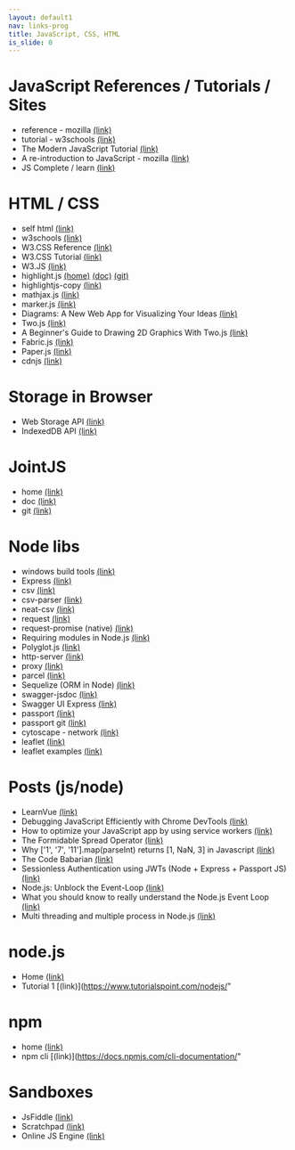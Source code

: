 ```yaml
---
layout: default1
nav: links-prog
title: JavaScript, CSS, HTML
is_slide: 0
---
```

# JavaScript References / Tutorials / Sites
- reference - mozilla
[(link)](https://developer.mozilla.org/de/docs/Web/JavaScript/Reference)
- tutorial - w3schools
[(link)](https://www.w3schools.com/js/default.asp)
- The Modern JavaScript Tutorial
[(link)](http://javascript.info/)
- A re-introduction to JavaScript - mozilla
[(link)](https://developer.mozilla.org/en-US/docs/Web/JavaScript/A_re-introduction_to_JavaScript)
- JS Complete / learn
[(link)](https://jscomplete.com/learn)

# HTML / CSS
- self html
[(link)](https://wiki.selfhtml.org/)
- w3schools
[(link)](https://www.w3schools.com/)
- W3.CSS Reference
[(link)](https://www.w3schools.com/w3css/w3css_references.asp)
- W3.CSS Tutorial
[(link)](https://www.w3schools.com/w3css/default.asp)
- W3.JS
[(link)](https://www.w3schools.com/w3js/)
- highlight.js
[(home)](https://highlightjs.org/)
[(doc)](https://highlightjs.readthedocs.io/en/latest/index.html)
[(git)](https://github.com/highlightjs/highlight.js#getting-started)
- highlightjs-copy
[(link)](https://github.com/arronhunt/highlightjs-copy)
- mathjax.js
[(link)](https://www.mathjax.org/)
- marker.js
[(link)](https://markerjs.com/)
- Diagrams: A New Web App for Visualizing Your Ideas
[(link)](https://blog.ailon.org/diagrams-a-new-web-app-for-visualizing-your-ideas-488dd3719449)
- Two.js
[(link)](https://two.js.org/)
- A Beginner's Guide to Drawing 2D Graphics With Two.js
[(link)](https://webdesign.tutsplus.com/a-beginners-guide-to-drawing-2d-graphics-using-twojs--cms-31681t)
- Fabric.js
[(link)](http://fabricjs.com/)
- Paper.js
[(link)](http://paperjs.org/)
- cdnjs
[(link)](https://cdnjs.com/)

# Storage in Browser
- Web Storage API
[(link)](https://developer.mozilla.org/en-US/docs/Web/API/Web_Storage_API)
- IndexedDB API
[(link)](https://developer.mozilla.org/en-US/docs/Web/API/IndexedDB_API)



# JointJS
- home
[(link)](https://www.jointjs.com/opensource)
- doc
[(link)](https://resources.jointjs.com/docs/jointjs/v3.5/joint.html)
- git
[(link)](https://github.com/clientIO/joint)

# Node libs
- windows build tools
[(link)](https://www.npmjs.com/package/windows-build-tools)
- Express
[(link)](https://expressjs.com/)
- csv
[(link)](https://csv.js.org/)
- csv-parser
[(link)](https://www.npmjs.com/package/csv-parser)
- neat-csv
[(link)](https://www.npmjs.com/package/neat-csv)
- request
[(link)](https://www.npmjs.com/package/request)
- request-promise (native)
[(link)](https://www.npmjs.com/package/request-promise)
- Requiring modules in Node.js
[(link)](https://medium.freecodecamp.org/requiring-modules-in-node-js-everything-you-need-to-know-e7fbd119be8)
- Polyglot.js
[(link)](http://airbnb.io/polyglot.js/)
- http-server
[(link)](https://www.npmjs.com/package/http-server)
- proxy
[(link)](https://www.npmjs.com/package/proxy)
- parcel
[(link)](https://www.npmjs.com/package/parcel)
- Sequelize (ORM in Node)
[(link)](http://docs.sequelizejs.com/)
- swagger-jsdoc
[(link)](https://www.npmjs.com/package/swagger-jsdoc)
- Swagger UI Express
[(link)](https://www.npmjs.com/package/swagger-ui-express)
- passport
[(link)](https://www.npmjs.com/package/passport)
- passport git
[(link)](https://github.com/jaredhanson/passport)
- cytoscape - network
[(link)](https://js.cytoscape.org/)
- leaflet
[(link)](https://leafletjs.com/)
- leaflet examples
[(link)](https://github.com/Lapizistik/leaflet-examples)

# Posts (js/node)
- LearnVue
[(link)](https://learnvue.co/)
- Debugging JavaScript Efficiently with Chrome DevTools
[(link)](https://lo-victoria.com/debugging-javascript-efficiently-with-chrome-devtools)
- How to optimize your JavaScript app by using service workers
[(link)](https://www.freecodecamp.org/news/optimize-your-javascript-app-by-using-service-workers/)
- The Formidable Spread Operator
[(link)](https://medium.com/openmindonline/js-monday-02-the-formidable-spread-operator-f2d9177350ca)
- Why ['1', '7', '11'].map(parseInt) returns [1, NaN, 3] in Javascript
[(link)](https://medium.com/dailyjs/parseint-mystery-7c4368ef7b21)
- The Code Babarian
[(link)](http://thecodebarbarian.com/)
- Sessionless Authentication using JWTs (Node + Express + Passport JS)
[(link)](https://blog.usejournal.com/sessionless-authentication-withe-jwts-with-node-express-passport-js-69b059e4b22c)
- Node.js: Unblock the Event-Loop
[(link)](https://www.informatik-aktuell.de/entwicklung/programmiersprachen/nodejs-unblock-the-event-loop.html)
- What you should know to really understand the Node.js Event Loop
[(link)](https://medium.com/the-node-js-collection/what-you-should-know-to-really-understand-the-node-js-event-loop-and-its-metrics-c4907b19da4c)
- Multi threading and multiple process in Node.js
[(link)](https://itnext.io/multi-threading-and-multi-process-in-node-js-ffa5bb5cde98)


# node.js
- Home
[(link)](https://nodejs.org/en/)
- Tutorial 1
[(link)](https://www.tutorialspoint.com/nodejs/" 

# npm
- home
[(link)](https://www.npmjs.com/)
- npm cli
[(link)](https://docs.npmjs.com/cli-documentation/" 

# Sandboxes
- JsFiddle
[(link)](https://jsfiddle.net/)
- Scratchpad
[(link)](https://developer.mozilla.org/en-US/docs/Tools/Scratchpad)
- Online JS Engine
[(link)](http://math.chapman.edu/~jipsen/js/)
